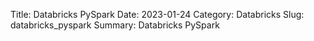 Title: Databricks PySpark
Date: 2023-01-24
Category: Databricks
Slug: databricks_pyspark
Summary: Databricks PySpark
